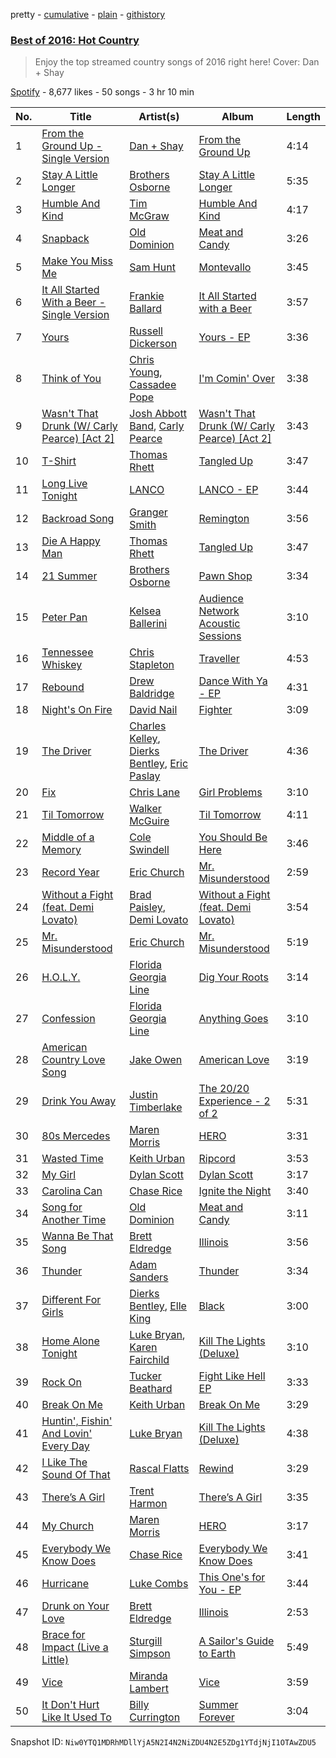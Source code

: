 pretty - [cumulative](/playlists/cumulative/7g3zHOim2XylTlM7Oittr8.md) - [plain](/playlists/plain/7g3zHOim2XylTlM7Oittr8) - [githistory](https://github.githistory.xyz/mackorone/spotify-playlist-archive/blob/main/playlists/plain/7g3zHOim2XylTlM7Oittr8)

### [Best of 2016:  Hot Country](https://open.spotify.com/playlist/7g3zHOim2XylTlM7Oittr8)

> Enjoy the top streamed country songs of 2016 right here! Cover: Dan + Shay

[Spotify](https://open.spotify.com/user/spotify) - 8,677 likes - 50 songs - 3 hr 10 min

| No. | Title | Artist(s) | Album | Length |
|---|---|---|---|---|
| 1 | [From the Ground Up \- Single Version](https://open.spotify.com/track/0AdjJ2SaOeb5bPJ67nDbsW) | [Dan + Shay](https://open.spotify.com/artist/7z5WFjZAIYejWy0NI5lv4T) | [From the Ground Up](https://open.spotify.com/album/2Ukvb2P5DacfRm6tJmXaVA) | 4:14 |
| 2 | [Stay A Little Longer](https://open.spotify.com/track/6rqxivjFHp8K0yMiefG56g) | [Brothers Osborne](https://open.spotify.com/artist/39NR3AUhpbbqKM33vWn2fp) | [Stay A Little Longer](https://open.spotify.com/album/35Xy4nfPeJxythKy00E0Vq) | 5:35 |
| 3 | [Humble And Kind](https://open.spotify.com/track/3Rkk851fZjIsglV2jbBPDd) | [Tim McGraw](https://open.spotify.com/artist/6roFdX1y5BYSbp60OTJWMd) | [Humble And Kind](https://open.spotify.com/album/4gpCST5Fb2FF23aZkWRy9e) | 4:17 |
| 4 | [Snapback](https://open.spotify.com/track/7I5fYc4qKJddht8Ozhqqdx) | [Old Dominion](https://open.spotify.com/artist/6y8XlgIV8BLlIg1tT1R10i) | [Meat and Candy](https://open.spotify.com/album/1G4WDlYjm0VqgyEymNJRcf) | 3:26 |
| 5 | [Make You Miss Me](https://open.spotify.com/track/0xwPzLmBAYro8BUz7MrtAo) | [Sam Hunt](https://open.spotify.com/artist/2kucQ9jQwuD8jWdtR9Ef38) | [Montevallo](https://open.spotify.com/album/0V7c0hnrLUFJyHNtjiAT2E) | 3:45 |
| 6 | [It All Started With a Beer \- Single Version](https://open.spotify.com/track/3qtZwBkPpK2Q8fcYRHm4AX) | [Frankie Ballard](https://open.spotify.com/artist/0dvKgSdNB2U1gfp6ZcekYi) | [It All Started with a Beer](https://open.spotify.com/album/23nUr4RPD032ELTFi56VO5) | 3:57 |
| 7 | [Yours](https://open.spotify.com/track/2CepJuGl02QWDxRPc7gs0b) | [Russell Dickerson](https://open.spotify.com/artist/1E2AEtxaFaJtH0lO7kgNKw) | [Yours \- EP](https://open.spotify.com/album/1B6iXA14exgSuBrdHoNqrB) | 3:36 |
| 8 | [Think of You](https://open.spotify.com/track/6W9W8dSswA8KNegvl3W97V) | [Chris Young](https://open.spotify.com/artist/4BYxqVkZyFjtik7crYLg5Q), [Cassadee Pope](https://open.spotify.com/artist/7ahuvq1mbb4idwG1iJbSFG) | [I'm Comin' Over](https://open.spotify.com/album/7IOSachS7KZNuqRZrPcdD0) | 3:38 |
| 9 | [Wasn't That Drunk \(W/ Carly Pearce\) \[Act 2\]](https://open.spotify.com/track/6yop3isbCrce4maIoUdH0F) | [Josh Abbott Band](https://open.spotify.com/artist/2EJ5MRZCzpHSSNNEpTx9Kb), [Carly Pearce](https://open.spotify.com/artist/4sIl4BTo9l9KqEi0Y3RE72) | [Wasn't That Drunk \(W/ Carly Pearce\) \[Act 2\]](https://open.spotify.com/album/6OZ5hyeo6tAvREl90OauWE) | 3:43 |
| 10 | [T\-Shirt](https://open.spotify.com/track/1zWZvrk13cL8Sl3VLeG57F) | [Thomas Rhett](https://open.spotify.com/artist/6x2LnllRG5uGarZMsD4iO8) | [Tangled Up](https://open.spotify.com/album/4ykbJPI8MPscFzROE8dqLy) | 3:47 |
| 11 | [Long Live Tonight](https://open.spotify.com/track/20RSgpo3WNIz3IYQ8bmEiu) | [LANCO](https://open.spotify.com/artist/2lRH2dgU5Kk4Bc5phmII4T) | [LANCO \- EP](https://open.spotify.com/album/38F6kTymTY9ue6j3TvDQ2F) | 3:44 |
| 12 | [Backroad Song](https://open.spotify.com/track/5ix3mPn7JFsKTVoidu6dBw) | [Granger Smith](https://open.spotify.com/artist/4sTFGCigAQIUiEy8wSSQNF) | [Remington](https://open.spotify.com/album/4LNuLKpmJrsPA8bxZyTXFc) | 3:56 |
| 13 | [Die A Happy Man](https://open.spotify.com/track/5kNe7PE09d6Kvw5pAsx23n) | [Thomas Rhett](https://open.spotify.com/artist/6x2LnllRG5uGarZMsD4iO8) | [Tangled Up](https://open.spotify.com/album/4ykbJPI8MPscFzROE8dqLy) | 3:47 |
| 14 | [21 Summer](https://open.spotify.com/track/483beWfErq5MZAvC0fJ7cr) | [Brothers Osborne](https://open.spotify.com/artist/39NR3AUhpbbqKM33vWn2fp) | [Pawn Shop](https://open.spotify.com/album/6BId6JLmkyr9QC81RdUWqT) | 3:34 |
| 15 | [Peter Pan](https://open.spotify.com/track/5VYEjZW3BEyLGTgUwrwCsm) | [Kelsea Ballerini](https://open.spotify.com/artist/3RqBeV12Tt7A8xH3zBDDUF) | [Audience Network Acoustic Sessions](https://open.spotify.com/album/2DOhQ0fVrdocw97It9IHPq) | 3:10 |
| 16 | [Tennessee Whiskey](https://open.spotify.com/track/3fqwjXwUGN6vbzIwvyFMhx) | [Chris Stapleton](https://open.spotify.com/artist/4YLtscXsxbVgi031ovDDdh) | [Traveller](https://open.spotify.com/album/7lxHnls3yQNl8B9bILmHj7) | 4:53 |
| 17 | [Rebound](https://open.spotify.com/track/21ERipllp1AG7ux7nQZxHp) | [Drew Baldridge](https://open.spotify.com/artist/08qaG5crPMPF7i0h2wORk5) | [Dance With Ya \- EP](https://open.spotify.com/album/1r2DDZvld9sk2xamV1f3Qr) | 4:31 |
| 18 | [Night's On Fire](https://open.spotify.com/track/5y2pNuAvWcPKiORZ12e44S) | [David Nail](https://open.spotify.com/artist/4DZGvSv2oMkBUnPz67E6z6) | [Fighter](https://open.spotify.com/album/7psmKW1MWX9PaMCEjpepB5) | 3:09 |
| 19 | [The Driver](https://open.spotify.com/track/2JO7hWJoFVNA9NgI6o9pnA) | [Charles Kelley](https://open.spotify.com/artist/2Hbxyk7qJ22i8wFEqgM3vC), [Dierks Bentley](https://open.spotify.com/artist/7x8nK0m0cP2ksQf0mjWdPS), [Eric Paslay](https://open.spotify.com/artist/4TONBKcqVR1LmPdfJxvkMU) | [The Driver](https://open.spotify.com/album/6ATu62SEIaZaJeWiBvA8X3) | 4:36 |
| 20 | [Fix](https://open.spotify.com/track/17Vry8h1fUTYg8NL6pHhem) | [Chris Lane](https://open.spotify.com/artist/68abRTdO4meYReMWHvBYb0) | [Girl Problems](https://open.spotify.com/album/2QSiy6dksBLC7alEkA19f7) | 3:10 |
| 21 | [Til Tomorrow](https://open.spotify.com/track/3CrC2btR9JDQ4EUMGNa8Nm) | [Walker McGuire](https://open.spotify.com/artist/6jDzxywOhu6CcmS8MVzWlL) | [Til Tomorrow](https://open.spotify.com/album/2caLNVK8UZBIH0MBz2UoJf) | 4:11 |
| 22 | [Middle of a Memory](https://open.spotify.com/track/38gZVjeaeR3gcnCzziAxBm) | [Cole Swindell](https://open.spotify.com/artist/1mfDfLsMxYcOOZkzBxvSVW) | [You Should Be Here](https://open.spotify.com/album/7EZEhfO3ULNRHwX2jaiGei) | 3:46 |
| 23 | [Record Year](https://open.spotify.com/track/5fSPbm5lcwtqwXkeQQswW8) | [Eric Church](https://open.spotify.com/artist/2IvkS5MXK0vPGnwyJsrEyV) | [Mr\. Misunderstood](https://open.spotify.com/album/1QIZsTZrZdQwQ9QJnFoFao) | 2:59 |
| 24 | [Without a Fight \(feat\. Demi Lovato\)](https://open.spotify.com/track/7DYswEnZFL6SKaNLTxBf5b) | [Brad Paisley](https://open.spotify.com/artist/13YmWQJFwgZrd4bf5IjMY4), [Demi Lovato](https://open.spotify.com/artist/6S2OmqARrzebs0tKUEyXyp) | [Without a Fight \(feat\. Demi Lovato\)](https://open.spotify.com/album/4OJsc7WKARIF6SreqaTyQ6) | 3:54 |
| 25 | [Mr\. Misunderstood](https://open.spotify.com/track/79dlQxvdsCDApoM8XChkpy) | [Eric Church](https://open.spotify.com/artist/2IvkS5MXK0vPGnwyJsrEyV) | [Mr\. Misunderstood](https://open.spotify.com/album/1QIZsTZrZdQwQ9QJnFoFao) | 5:19 |
| 26 | [H.O.L.Y.](https://open.spotify.com/track/0BCy325UZyR9z0t0uxwn2N) | [Florida Georgia Line](https://open.spotify.com/artist/3b8QkneNDz4JHKKKlLgYZg) | [Dig Your Roots](https://open.spotify.com/album/09KOjaflTBRE28GVvXqkYC) | 3:14 |
| 27 | [Confession](https://open.spotify.com/track/6IFPfV8PNSYOmufzQ95hmm) | [Florida Georgia Line](https://open.spotify.com/artist/3b8QkneNDz4JHKKKlLgYZg) | [Anything Goes](https://open.spotify.com/album/5NG7WZaCZZ12M5LJm0JcVc) | 3:10 |
| 28 | [American Country Love Song](https://open.spotify.com/track/0O1x2tRm8ZpfDbcpOWZp7z) | [Jake Owen](https://open.spotify.com/artist/1n2pb9Tsfe4SwAjmUac6YT) | [American Love](https://open.spotify.com/album/5gsWgFeHRxRkIXGXWPiOIW) | 3:19 |
| 29 | [Drink You Away](https://open.spotify.com/track/6Sky6VWGUEb1zRARXKSkAQ) | [Justin Timberlake](https://open.spotify.com/artist/31TPClRtHm23RisEBtV3X7) | [The 20/20 Experience \- 2 of 2](https://open.spotify.com/album/5w40WGuhOElvPC9Dy641Yw) | 5:31 |
| 30 | [80s Mercedes](https://open.spotify.com/track/4sDSkmacergclAYN5zCnMj) | [Maren Morris](https://open.spotify.com/artist/6WY7D3jk8zTrHtmkqqo5GI) | [HERO](https://open.spotify.com/album/3E10GQY1o8ZkHrhlQymzaO) | 3:31 |
| 31 | [Wasted Time](https://open.spotify.com/track/13wYXGimJ5fANFu0y2pqG1) | [Keith Urban](https://open.spotify.com/artist/0u2FHSq3ln94y5Q57xazwf) | [Ripcord](https://open.spotify.com/album/1IbfOjLqUSkhtXLpX31WZq) | 3:53 |
| 32 | [My Girl](https://open.spotify.com/track/6p5GuyEqQH5pv02ouEyogQ) | [Dylan Scott](https://open.spotify.com/artist/78YqeIji3mgAS2K1Maca6x) | [Dylan Scott](https://open.spotify.com/album/3OWQ3YIAdVNQyA7CFwJrfZ) | 3:17 |
| 33 | [Carolina Can](https://open.spotify.com/track/5ivRDMSBTbuFyX8mOegeUS) | [Chase Rice](https://open.spotify.com/artist/6pBNfggcZZDCmb0p92OnGn) | [Ignite the Night](https://open.spotify.com/album/40kRP90MzmiNRbr8qmrbIK) | 3:40 |
| 34 | [Song for Another Time](https://open.spotify.com/track/7px4t7HGiuMUvFkEOpZEwp) | [Old Dominion](https://open.spotify.com/artist/6y8XlgIV8BLlIg1tT1R10i) | [Meat and Candy](https://open.spotify.com/album/1G4WDlYjm0VqgyEymNJRcf) | 3:11 |
| 35 | [Wanna Be That Song](https://open.spotify.com/track/1XazlqB4YAtvouCmJPWXlM) | [Brett Eldredge](https://open.spotify.com/artist/0qSX3s5pJnAlSsgsCne8Cz) | [Illinois](https://open.spotify.com/album/5Og3UBs6tCL47yee1ukYgw) | 3:56 |
| 36 | [Thunder](https://open.spotify.com/track/5SexQfrzlUXaW3SRlceVEt) | [Adam Sanders](https://open.spotify.com/artist/17ewtqMhsRUPRdhpYLzMxg) | [Thunder](https://open.spotify.com/album/2bH1f6dMMk15DvBlv5PgRw) | 3:34 |
| 37 | [Different For Girls](https://open.spotify.com/track/5HJId22hZ2IvFnvNSy6ZbE) | [Dierks Bentley](https://open.spotify.com/artist/7x8nK0m0cP2ksQf0mjWdPS), [Elle King](https://open.spotify.com/artist/3bhu7P5PfngueRHiB9hjcx) | [Black](https://open.spotify.com/album/2GIrLP0PWskhZAJaHQtDux) | 3:00 |
| 38 | [Home Alone Tonight](https://open.spotify.com/track/0RE8WWlaCQM6M4XHUK3u7b) | [Luke Bryan](https://open.spotify.com/artist/0BvkDsjIUla7X0k6CSWh1I), [Karen Fairchild](https://open.spotify.com/artist/3RXtieA0L2l22SWlOUMNca) | [Kill The Lights \(Deluxe\)](https://open.spotify.com/album/0WtCqmpVN7rRGfDMSWSXBA) | 3:10 |
| 39 | [Rock On](https://open.spotify.com/track/2G8wgWPWuwyVbSKKzdwQ7e) | [Tucker Beathard](https://open.spotify.com/artist/1FQXio7XougvCvKLIu0CCk) | [Fight Like Hell EP](https://open.spotify.com/album/1Q3EeRHFDEFy7hBRt2OkBF) | 3:33 |
| 40 | [Break On Me](https://open.spotify.com/track/3W5GXbS3ugsYjx1X0xBNbL) | [Keith Urban](https://open.spotify.com/artist/0u2FHSq3ln94y5Q57xazwf) | [Break On Me](https://open.spotify.com/album/4TkkLdzAsyUDTRuanPmC36) | 3:29 |
| 41 | [Huntin', Fishin' And Lovin' Every Day](https://open.spotify.com/track/0dbzWSYpMcRtwjI1S7Pkql) | [Luke Bryan](https://open.spotify.com/artist/0BvkDsjIUla7X0k6CSWh1I) | [Kill The Lights \(Deluxe\)](https://open.spotify.com/album/0WtCqmpVN7rRGfDMSWSXBA) | 4:38 |
| 42 | [I Like The Sound Of That](https://open.spotify.com/track/5S5rw0WLVCAux5B5bWCehK) | [Rascal Flatts](https://open.spotify.com/artist/0a1gHP0HAqALbEyxaD5Ngn) | [Rewind](https://open.spotify.com/album/3yHHbz0wapmu6xF82vHkCU) | 3:29 |
| 43 | [There’s A Girl](https://open.spotify.com/track/2TbPBxkTqPh3s0jKsm05wI) | [Trent Harmon](https://open.spotify.com/artist/1YSoHvvSAY0oOJW7VxJx3M) | [There’s A Girl](https://open.spotify.com/album/1l95FCzuP9B3NfHQ32Fl9N) | 3:35 |
| 44 | [My Church](https://open.spotify.com/track/2Wud6xFXTtFrTtAaViGL0C) | [Maren Morris](https://open.spotify.com/artist/6WY7D3jk8zTrHtmkqqo5GI) | [HERO](https://open.spotify.com/album/3E10GQY1o8ZkHrhlQymzaO) | 3:17 |
| 45 | [Everybody We Know Does](https://open.spotify.com/track/6LcPSBPSYRTMG7brqZQ7aq) | [Chase Rice](https://open.spotify.com/artist/6pBNfggcZZDCmb0p92OnGn) | [Everybody We Know Does](https://open.spotify.com/album/2jxvue2hxftmpzQCGZDdke) | 3:41 |
| 46 | [Hurricane](https://open.spotify.com/track/4gHDOASpAaGG9eitQZP1bQ) | [Luke Combs](https://open.spotify.com/artist/718COspgdWOnwOFpJHRZHS) | [This One's for You \- EP](https://open.spotify.com/album/1riKnuz0cCeVnvLpgWeKkV) | 3:44 |
| 47 | [Drunk on Your Love](https://open.spotify.com/track/1jNNHFZmRGXZFHlil5uhei) | [Brett Eldredge](https://open.spotify.com/artist/0qSX3s5pJnAlSsgsCne8Cz) | [Illinois](https://open.spotify.com/album/5Og3UBs6tCL47yee1ukYgw) | 2:53 |
| 48 | [Brace for Impact \(Live a Little\)](https://open.spotify.com/track/1cRc03E5Ps0fwe4l8fz2J0) | [Sturgill Simpson](https://open.spotify.com/artist/3vDpQbGnzRbRVirXlfQagB) | [A Sailor's Guide to Earth](https://open.spotify.com/album/5I3UdCxtIh6hkQ7rMPUvA4) | 5:49 |
| 49 | [Vice](https://open.spotify.com/track/63lHuquEopEUiwPy6VLxlb) | [Miranda Lambert](https://open.spotify.com/artist/66lH4jAE7pqPlOlzUKbwA0) | [Vice](https://open.spotify.com/album/05SWmzwgUEUayiPJx1GvSk) | 3:59 |
| 50 | [It Don't Hurt Like It Used To](https://open.spotify.com/track/0iA1unTbTbDOWUSlbwJ1pS) | [Billy Currington](https://open.spotify.com/artist/1By9QBFnjZAoI83BZppHlt) | [Summer Forever](https://open.spotify.com/album/3OkqAak6KhIQExElXif7UW) | 3:04 |

Snapshot ID: `Niw0YTQ1MDRhMDllYjA5N2I4N2NiZDU4N2E5ZDg1YTdjNjI1OTAwZDU5`
